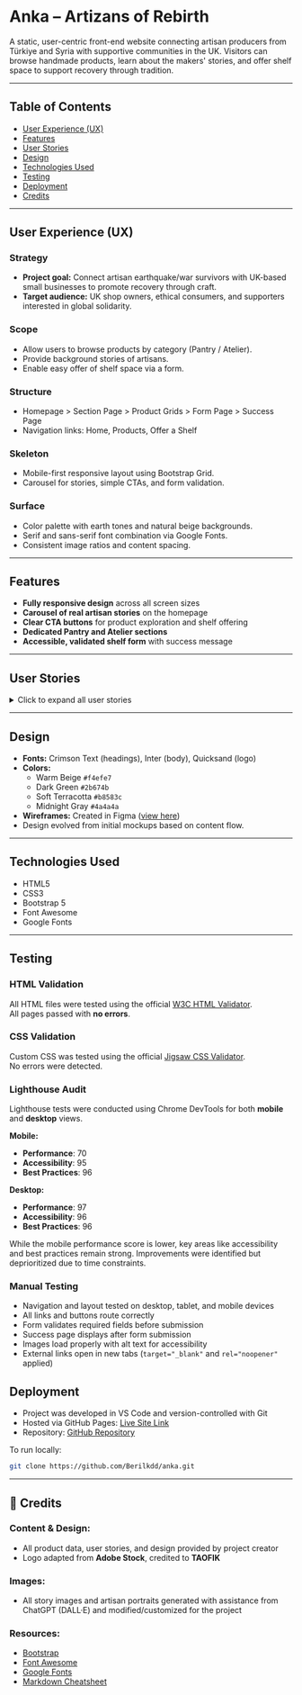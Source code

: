 
# Anka – Artizans of Rebirth

A static, user-centric front-end website connecting artisan producers from Türkiye and Syria with supportive communities in the UK. Visitors can browse handmade products, learn about the makers' stories, and offer shelf space to support recovery through tradition.

---

## Table of Contents

- [User Experience (UX)](#user-experience-ux)
- [Features](#features)
- [User Stories](#user-stories)
- [Design](#design)
- [Technologies Used](#technologies-used)
- [Testing](#testing)
- [Deployment](#deployment)
- [Credits](#credits)

---

## User Experience (UX)

### Strategy
- **Project goal:** Connect artisan earthquake/war survivors with UK-based small businesses to promote recovery through craft.
- **Target audience:** UK shop owners, ethical consumers, and supporters interested in global solidarity.

### Scope
- Allow users to browse products by category (Pantry / Atelier).
- Provide background stories of artisans.
- Enable easy offer of shelf space via a form.

### Structure
- Homepage > Section Page > Product Grids > Form Page > Success Page
- Navigation links: Home, Products, Offer a Shelf

### Skeleton
- Mobile-first responsive layout using Bootstrap Grid.
- Carousel for stories, simple CTAs, and form validation.

### Surface
- Color palette with earth tones and natural beige backgrounds.
- Serif and sans-serif font combination via Google Fonts.
- Consistent image ratios and content spacing.

---

## Features

- **Fully responsive design** across all screen sizes
- **Carousel of real artisan stories** on the homepage
- **Clear CTA buttons** for product exploration and shelf offering
- **Dedicated Pantry and Atelier sections**
- **Accessible, validated shelf form** with success message

---

## User Stories

<details>
<summary>Click to expand all user stories</summary>

### Must-Have

#### **User Story 1: Mobile-friendly navigation and responsive design**
_As a First-Time Visitor, I need intuitive navigation and a responsive design so I can access Anka’s content easily on my phone or desktop._

**Acceptance Criteria:**
- Works across devices
- Simple navbar: Home, Products, Offer a Shelf
- Sticky or hamburger nav

**Tasks:**
- Responsive Bootstrap layout
- Simplified navbar structure

---

#### **User Story 2: Impactful homepage with mission and stories**
_As a Curious Visitor, I want to immediately understand what Anka does and feel inspired by its impact._

**Acceptance Criteria:**
- Clear headline, short mission
- Carousel with portraits/quotes
- Main CTA + subtle shelf link

**Tasks:**
- Build structured homepage
- Connect carousel to story grid

---

#### **User Story 3: View artisan product categories and items**
_As a Shop Owner, I want to browse Pantry and Atelier separately so I can decide what fits my store._

**Acceptance Criteria:**
- Section intro with two blocks
- Separate product grids
- Labels with region/producer

**Tasks:**
- Grid-based layout for products
- Reusable label design system

---

#### **User Story 4: Simple form to offer shelf space**
_As a Supporter, I want to fill in a form to offer shelf space so I can be contacted by Anka._

**Acceptance Criteria:**
- Fields: Name, Shop, Email, Address, Phone
- Redirect to poetic success message

**Tasks:**
- Form with validation
- Success page confirmation

---

### Should-Have

#### **User Story 5: Access shelf form directly from homepage**
_As a Returning Visitor, I want to go straight to the form so I don’t need to browse again._

**Acceptance Criteria:**
- Link below homepage CTA
- Persistent navbar link

**Tasks:**
- Low-weight shelf CTA styling

---

#### **User Story 6: Understand producers behind each product**
_As a Shop Owner, I want to see who made each item so I can share their story with my customers._

**Acceptance Criteria:**
- Structured label text
- Uniform product tile style

**Tasks:**
- Design and add short labels

---

### Could-Have

#### **User Story 7: Add a personal story carousel or testimonial section**
_As a Visitor, I want to hear from real people so I feel more confident in Anka’s mission._

**Acceptance Criteria:**
- Story cards with names/faces
- Mobile-friendly carousel

**Tasks:**
- Add carousel to homepage
- Populate with authentic story visuals

</details>

---

## Design

- **Fonts:** Crimson Text (headings), Inter (body), Quicksand (logo)
- **Colors:**  
  - Warm Beige `#f4efe7`  
  - Dark Green `#2b674b`  
  - Soft Terracotta `#b8583c`  
  - Midnight Gray `#4a4a4a`
- **Wireframes:** Created in Figma ([view here](https://www.figma.com/design/dz9qBsNOYxKX5iWGIIndAN))
- Design evolved from initial mockups based on content flow.

---

## Technologies Used

- HTML5
- CSS3
- Bootstrap 5
- Font Awesome
- Google Fonts

---

## Testing

### HTML Validation  
All HTML files were tested using the official [W3C HTML Validator](https://validator.w3.org/).  
All pages passed with **no errors**.

### CSS Validation  
Custom CSS was tested using the official [Jigsaw CSS Validator](https://jigsaw.w3.org/css-validator/#validate_by_input).  
No errors were detected.

### Lighthouse Audit  
Lighthouse tests were conducted using Chrome DevTools for both **mobile** and **desktop** views.

**Mobile:**
- **Performance**: 70  
- **Accessibility**: 95  
- **Best Practices**: 96  

**Desktop:**
- **Performance**: 97  
- **Accessibility**: 96  
- **Best Practices**: 96  

While the mobile performance score is lower, key areas like accessibility and best practices remain strong. Improvements were identified but deprioritized due to time constraints.

### Manual Testing  
- Navigation and layout tested on desktop, tablet, and mobile devices  
- All links and buttons route correctly  
- Form validates required fields before submission  
- Success page displays after form submission  
- Images load properly with alt text for accessibility  
- External links open in new tabs (`target="_blank"` and `rel="noopener"` applied)

## Deployment

- Project was developed in VS Code and version-controlled with Git
- Hosted via GitHub Pages: [Live Site Link](https://berilkdd.github.io/anka/)
- Repository: [GitHub Repository](https://github.com/Berilkdd/anka)

To run locally:
```bash
git clone https://github.com/Berilkdd/anka.git
```

---

## 🧾 Credits

### Content & Design:
- All product data, user stories, and design provided by project creator
- Logo adapted from **Adobe Stock**, credited to **TAOFIK**

### Images:
- All story images and artisan portraits generated with assistance from ChatGPT (DALL·E) and modified/customized for the project

### Resources:
- [Bootstrap](https://getbootstrap.com/)
- [Font Awesome](https://fontawesome.com/)
- [Google Fonts](https://fonts.google.com/)
- [Markdown Cheatsheet](https://github.com/adam-p/markdown-here/wiki/Markdown-Cheatsheet)


